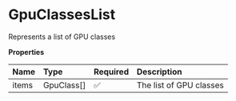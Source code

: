 # GpuClassesList

Represents a list of GPU classes

**Properties**

| Name  | Type       | Required | Description             |
| :---- | :--------- | :------- | :---------------------- |
| items | GpuClass[] | ✅       | The list of GPU classes |
